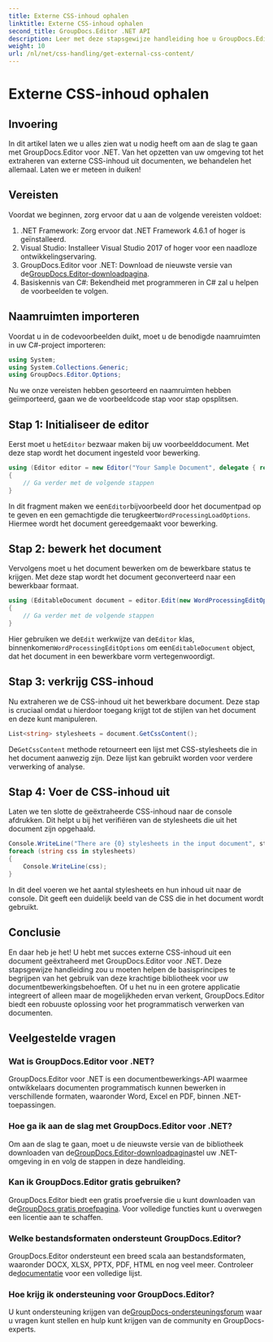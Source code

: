 ```yaml
---
title: Externe CSS-inhoud ophalen
linktitle: Externe CSS-inhoud ophalen
second_title: GroupDocs.Editor .NET API
description: Leer met deze stapsgewijze handleiding hoe u GroupDocs.Editor voor .NET kunt gebruiken om externe CSS-inhoud uit documenten te extraheren. Perfect voor ontwikkelaars die document integreren.
weight: 10
url: /nl/net/css-handling/get-external-css-content/
---
```


# Externe CSS-inhoud ophalen

## Invoering
In dit artikel laten we u alles zien wat u nodig heeft om aan de slag te gaan met GroupDocs.Editor voor .NET. Van het opzetten van uw omgeving tot het extraheren van externe CSS-inhoud uit documenten, we behandelen het allemaal. Laten we er meteen in duiken!
## Vereisten
Voordat we beginnen, zorg ervoor dat u aan de volgende vereisten voldoet:
1. .NET Framework: Zorg ervoor dat .NET Framework 4.6.1 of hoger is geïnstalleerd.
2. Visual Studio: Installeer Visual Studio 2017 of hoger voor een naadloze ontwikkelingservaring.
3.  GroupDocs.Editor voor .NET: Download de nieuwste versie van de[GroupDocs.Editor-downloadpagina](https://releases.groupdocs.com/editor/net/).
4. Basiskennis van C#: Bekendheid met programmeren in C# zal u helpen de voorbeelden te volgen.
## Naamruimten importeren
Voordat u in de codevoorbeelden duikt, moet u de benodigde naamruimten in uw C#-project importeren:
```csharp
using System;
using System.Collections.Generic;
using GroupDocs.Editor.Options;
```
Nu we onze vereisten hebben gesorteerd en naamruimten hebben geïmporteerd, gaan we de voorbeeldcode stap voor stap opsplitsen.
## Stap 1: Initialiseer de editor
 Eerst moet u het`Editor` bezwaar maken bij uw voorbeelddocument. Met deze stap wordt het document ingesteld voor bewerking.
```csharp
using (Editor editor = new Editor("Your Sample Document", delegate { return new WordProcessingLoadOptions(); }))
{
    // Ga verder met de volgende stappen
}
```
 In dit fragment maken we een`Editor`bijvoorbeeld door het documentpad op te geven en een gemachtigde die terugkeert`WordProcessingLoadOptions`. Hiermee wordt het document gereedgemaakt voor bewerking.
## Stap 2: bewerk het document
Vervolgens moet u het document bewerken om de bewerkbare status te krijgen. Met deze stap wordt het document geconverteerd naar een bewerkbaar formaat.
```csharp
using (EditableDocument document = editor.Edit(new WordProcessingEditOptions()))
{
    // Ga verder met de volgende stappen
}
```
 Hier gebruiken we de`Edit` werkwijze van de`Editor` klas, binnenkomen`WordProcessingEditOptions` om een`EditableDocument` object, dat het document in een bewerkbare vorm vertegenwoordigt.
## Stap 3: verkrijg CSS-inhoud
Nu extraheren we de CSS-inhoud uit het bewerkbare document. Deze stap is cruciaal omdat u hierdoor toegang krijgt tot de stijlen van het document en deze kunt manipuleren.
```csharp
List<string> stylesheets = document.GetCssContent();
```
 De`GetCssContent` methode retourneert een lijst met CSS-stylesheets die in het document aanwezig zijn. Deze lijst kan gebruikt worden voor verdere verwerking of analyse.
## Stap 4: Voer de CSS-inhoud uit
Laten we ten slotte de geëxtraheerde CSS-inhoud naar de console afdrukken. Dit helpt u bij het verifiëren van de stylesheets die uit het document zijn opgehaald.
```csharp
Console.WriteLine("There are {0} stylesheets in the input document", stylesheets.Count);
foreach (string css in stylesheets)
{
    Console.WriteLine(css);
}
```
In dit deel voeren we het aantal stylesheets en hun inhoud uit naar de console. Dit geeft een duidelijk beeld van de CSS die in het document wordt gebruikt.
## Conclusie
En daar heb je het! U hebt met succes externe CSS-inhoud uit een document geëxtraheerd met GroupDocs.Editor voor .NET. Deze stapsgewijze handleiding zou u moeten helpen de basisprincipes te begrijpen van het gebruik van deze krachtige bibliotheek voor uw documentbewerkingsbehoeften. Of u het nu in een grotere applicatie integreert of alleen maar de mogelijkheden ervan verkent, GroupDocs.Editor biedt een robuuste oplossing voor het programmatisch verwerken van documenten.
## Veelgestelde vragen
### Wat is GroupDocs.Editor voor .NET?
GroupDocs.Editor voor .NET is een documentbewerkings-API waarmee ontwikkelaars documenten programmatisch kunnen bewerken in verschillende formaten, waaronder Word, Excel en PDF, binnen .NET-toepassingen.
### Hoe ga ik aan de slag met GroupDocs.Editor voor .NET?
 Om aan de slag te gaan, moet u de nieuwste versie van de bibliotheek downloaden van de[GroupDocs.Editor-downloadpagina](https://releases.groupdocs.com/editor/net/)stel uw .NET-omgeving in en volg de stappen in deze handleiding.
### Kan ik GroupDocs.Editor gratis gebruiken?
 GroupDocs.Editor biedt een gratis proefversie die u kunt downloaden van de[GroupDocs gratis proefpagina](https://releases.groupdocs.com/). Voor volledige functies kunt u overwegen een licentie aan te schaffen.
### Welke bestandsformaten ondersteunt GroupDocs.Editor?
 GroupDocs.Editor ondersteunt een breed scala aan bestandsformaten, waaronder DOCX, XLSX, PPTX, PDF, HTML en nog veel meer. Controleer de[documentatie](https://tutorials.groupdocs.com/editor/net/) voor een volledige lijst.
### Hoe krijg ik ondersteuning voor GroupDocs.Editor?
 U kunt ondersteuning krijgen van de[GroupDocs-ondersteuningsforum](https://forum.groupdocs.com/c/editor/20) waar u vragen kunt stellen en hulp kunt krijgen van de community en GroupDocs-experts.